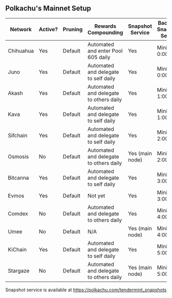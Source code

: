 ## Polkachu's Mainnet Setup

| Network   | Active? | Pruning | Rewards Compounding                    | Snapshot Service | Backup / Snapshot Server | PRC Server |
| --------- | ------- | ------- | -------------------------------------- | ---------------- | ------------------------ | ---------- |
| Chihuahua | Yes     | Default | Automated and enter Pool 605 daily     | Yes              | Minio1: 0:00             |            |
| Juno      | Yes     | Default | Automated and delegate to self daily   | Yes              | Minio2: 0:00             |            |
| Akash     | Yes     | Default | Automated and delegate to others daily | Yes              | Minio1: 1:00             |            |
| Kava      | Yes     | Default | Automated and delegate to self daily   | Yes              | Minio2: 1:00             |            |
| Sifchain  | Yes     | Default | Automated and delegate to self daily   | Yes              | Minio1: 2:00             |            |
| Osmosis   | No      | Default | Automated and delegate to others daily | Yes (main node)  | Minio2: 2:00             |            |
| Bitcanna  | Yes     | Default | Automated and delegate to self daily   | Yes              | Minio1: 3:00             |            |
| Evmos     | Yes     | Default | Not yet                                | Yes              | Minio2: 3:00             |            |
| Comdex    | No      | Default | Automated and delegate to others daily | Yes              | Minio1: 4:00             |            |
| Umee      | No      | Default | N/A                                    | Yes (main node)  | Minio2: 4:00             |            |
| KiChain   | Yes     | Default | Automated and delegate to self daily   | Yes              | Minio1: 5:00             |            |
| Stargaze  | No      | Default | Automated and delegate to others daily | Yes (main node)  | Minio2: 5:00             |            |

Snapshot service is available at https://polkachu.com/tendermint_snapshots

